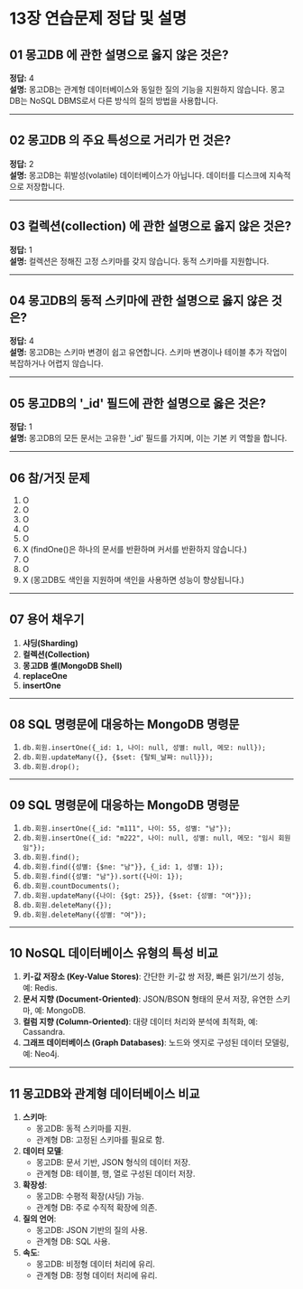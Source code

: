 # 13장 연습문제 정답 및 설명

## 01 몽고DB 에 관한 설명으로 옳지 않은 것은?
**정답:** 4  
**설명:** 몽고DB는 관계형 데이터베이스와 동일한 질의 기능을 지원하지 않습니다. 몽고DB는 NoSQL DBMS로서 다른 방식의 질의 방법을 사용합니다.

---

## 02 몽고DB 의 주요 특성으로 거리가 먼 것은?
**정답:** 2  
**설명:** 몽고DB는 휘발성(volatile) 데이터베이스가 아닙니다. 데이터를 디스크에 지속적으로 저장합니다.

---

## 03 컬렉션(collection) 에 관한 설명으로 옳지 않은 것은?
**정답:** 1  
**설명:** 컬렉션은 정해진 고정 스키마를 갖지 않습니다. 동적 스키마를 지원합니다.

---

## 04 몽고DB의 동적 스키마에 관한 설명으로 옳지 않은 것은?
**정답:** 4  
**설명:** 몽고DB는 스키마 변경이 쉽고 유연합니다. 스키마 변경이나 테이블 추가 작업이 복잡하거나 어렵지 않습니다.

---

## 05 몽고DB의 '_id' 필드에 관한 설명으로 옳은 것은?
**정답:** 1  
**설명:** 몽고DB의 모든 문서는 고유한 '_id' 필드를 가지며, 이는 기본 키 역할을 합니다.

---

## 06 참/거짓 문제
1. O  
2. O  
3. O  
4. O  
5. O  
6. X (findOne()은 하나의 문서를 반환하며 커서를 반환하지 않습니다.)  
7. O  
8. O  
9. X (몽고DB도 색인을 지원하며 색인을 사용하면 성능이 향상됩니다.)

---

## 07 용어 채우기
1. **샤딩(Sharding)**  
2. **컬렉션(Collection)**  
3. **몽고DB 셸(MongoDB Shell)**  
4. **replaceOne**  
5. **insertOne**

---

## 08 SQL 명령문에 대응하는 MongoDB 명령문
1. `db.회원.insertOne({_id: 1, 나이: null, 성별: null, 메모: null});`
2. `db.회원.updateMany({}, {$set: {탈퇴_날짜: null}});`
3. `db.회원.drop();`

---

## 09 SQL 명령문에 대응하는 MongoDB 명령문
1. `db.회원.insertOne({_id: "m111", 나이: 55, 성별: "남"});`  
2. `db.회원.insertOne({_id: "m222", 나이: null, 성별: null, 메모: "임시 회원임"});`  
3. `db.회원.find();`  
4. `db.회원.find({성별: {$ne: "남"}}, {_id: 1, 성별: 1});`  
5. `db.회원.find({성별: "남"}).sort({나이: 1});`  
6. `db.회원.countDocuments();`  
7. `db.회원.updateMany({나이: {$gt: 25}}, {$set: {성별: "여"}});`  
8. `db.회원.deleteMany({});`  
9. `db.회원.deleteMany({성별: "여"});`

---

## 10 NoSQL 데이터베이스 유형의 특성 비교
1. **키-값 저장소 (Key-Value Stores)**: 간단한 키-값 쌍 저장, 빠른 읽기/쓰기 성능, 예: Redis.  
2. **문서 지향 (Document-Oriented)**: JSON/BSON 형태의 문서 저장, 유연한 스키마, 예: MongoDB.  
3. **컬럼 지향 (Column-Oriented)**: 대량 데이터 처리와 분석에 최적화, 예: Cassandra.  
4. **그래프 데이터베이스 (Graph Databases)**: 노드와 엣지로 구성된 데이터 모델링, 예: Neo4j.

---

## 11 몽고DB와 관계형 데이터베이스 비교
1. **스키마**:  
   - 몽고DB: 동적 스키마를 지원.  
   - 관계형 DB: 고정된 스키마를 필요로 함.
2. **데이터 모델**:  
   - 몽고DB: 문서 기반, JSON 형식의 데이터 저장.  
   - 관계형 DB: 테이블, 행, 열로 구성된 데이터 저장.
3. **확장성**:  
   - 몽고DB: 수평적 확장(샤딩) 가능.  
   - 관계형 DB: 주로 수직적 확장에 의존.
4. **질의 언어**:  
   - 몽고DB: JSON 기반의 질의 사용.  
   - 관계형 DB: SQL 사용.
5. **속도**:  
   - 몽고DB: 비정형 데이터 처리에 유리.  
   - 관계형 DB: 정형 데이터 처리에 유리.

